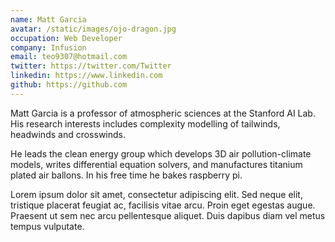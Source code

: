 ```yaml
---
name: Matt Garcia
avatar: /static/images/ojo-dragon.jpg
occupation: Web Developer
company: Infusion
email: teo9307@hotmail.com
twitter: https://twitter.com/Twitter
linkedin: https://www.linkedin.com
github: https://github.com
---
```


Matt Garcia is a professor of atmospheric sciences at the Stanford AI Lab. His research interests includes complexity modelling of tailwinds, headwinds and crosswinds.

He leads the clean energy group which develops 3D air pollution-climate models, writes differential equation solvers, and manufactures titanium plated air ballons. In his free time he bakes raspberry pi.

Lorem ipsum dolor sit amet, consectetur adipiscing elit. Sed neque elit, tristique placerat feugiat ac, facilisis vitae arcu. Proin eget egestas augue. Praesent ut sem nec arcu pellentesque aliquet. Duis dapibus diam vel metus tempus vulputate.
